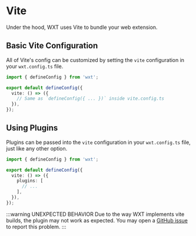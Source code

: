 # Vite

Under the hood, WXT uses Vite to bundle your web extension.

## Basic Vite Configuration

All of Vite's config can be customized by setting the `vite` configuration in your `wxt.config.ts` file.

```ts
import { defineConfig } from 'wxt';

export default defineConfig({
  vite: () => ({
    // Same as `defineConfig({ ... })` inside vite.config.ts
  }),
});
```

## Using Plugins

Plugins can be passed into the `vite` configuration in your `wxt.config.ts` file, just like any other option.

```ts
import { defineConfig } from 'wxt';

export default defineConfig({
  vite: () => ({
    plugins: [
      // ...
    ],
  }),
});
```

:::warning UNEXPECTED BEHAVIOR
Due to the way WXT implements vite builds, the plugin may not work as expected. You may open a [GitHub issue](https://github.com/wxt-dev/wxt/issues) to report this problem.
:::
